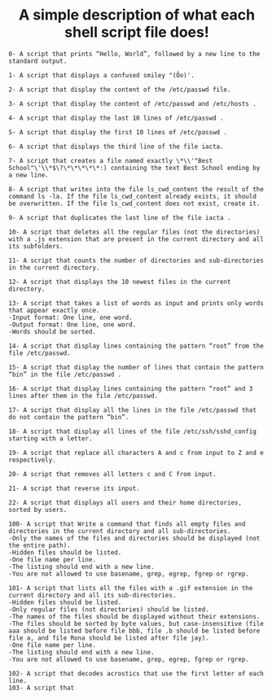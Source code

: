    <h1 align="center"> A simple description of what each shell script file does!</h1>

		
    0- A script that prints “Hello, World”, followed by a new line to the standard output.

    1- A script that displays a confused smiley "(Ôo)'.

    2- A script that display the content of the /etc/passwd file.

    3- A script that display the content of /etc/passwd and /etc/hosts .

    4- A script that display the last 10 lines of /etc/passwd .

    5- A script that display the first 10 lines of /etc/passwd .

    6- A script that displays the third line of the file iacta.
	
    7- A script that creates a file named exactly \*\\'"Best School"\'\\*$\?\*\*\*\*\*:) containing the text Best School ending by a new line.
 
    8- A script that writes into the file ls_cwd_content the result of the command ls -la. If the file ls_cwd_content already exists, it should be overwritten. If the file ls_cwd_content does not exist, create it.

    9- A script that duplicates the last line of the file iacta .

    10- A script that deletes all the regular files (not the directories) with a .js extension that are present in the current directory and all its subfolders.

    11- A script that counts the number of directories and sub-directories in the current directory.

    12- A script that displays the 10 newest files in the current directory.
 
    13- A script that takes a list of words as input and prints only words that appear exactly once.
	-Input format: One line, one word.
	-Output format: One line, one word.
	-Words should be sorted.

    14- A script that display lines containing the pattern “root” from the file /etc/passwd.

    15- A script that display the number of lines that contain the pattern “bin” in the file /etc/passwd .

    16- A script that display lines containing the pattern “root” and 3 lines after them in the file /etc/passwd.

    17- A script that display all the lines in the file /etc/passwd that do not contain the pattern “bin”.

    18- A script that display all lines of the file /etc/ssh/sshd_config starting with a letter.

    19- A script that replace all characters A and c from input to Z and e respectively.

    20- A script that removes all letters c and C from input.

    21- A script that reverse its input.

    22- A script that displays all users and their home directories, sorted by users.

    100- A script that Write a command that finds all empty files and directories in the current directory and all sub-directories.
	-Only the names of the files and directories should be displayed (not the entire path).
	-Hidden files should be listed.
	-One file name per line.
	-The listing should end with a new line.
	-You are not allowed to use basename, grep, egrep, fgrep or rgrep.

    101- A script that lists all the files with a .gif extension in the current directory and all its sub-directories.
	-Hidden files should be listed.
	-Only regular files (not directories) should be listed.
	-The names of the files should be displayed without their extensions.
	-The files should be sorted by byte values, but case-insensitive (file aaa should be listed before file bbb, file .b should be listed before file a, and file Rona should be listed after file jay).
	-One file name per line.
	-The listing should end with a new line.
	-You are not allowed to use basename, grep, egrep, fgrep or rgrep.

    102- A script that decodes acrostics that use the first letter of each line.
    103- A script that 
